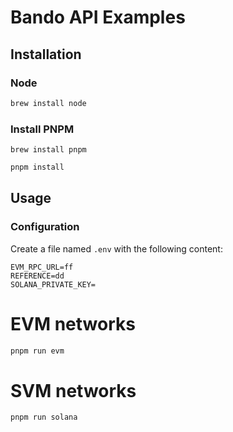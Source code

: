 # Bando API Examples

## Installation

### Node

```bash
brew install node
```

### Install PNPM

```
brew install pnpm
```


```bash
pnpm install
```

## Usage


### Configuration

Create a file named `.env` with the following content:

```env
EVM_RPC_URL=ff
REFERENCE=dd
SOLANA_PRIVATE_KEY=
``` 

# EVM networks

```bash
pnpm run evm
```


# SVM networks
```bash
pnpm run solana
```
